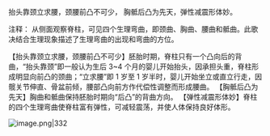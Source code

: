抬头靠颈立求腰，颈腰前凸不可少，
胸骶后凸为先天，弹性减震形体妙。

注释：
从侧面观察脊柱，可见四个生理弯曲，即颈曲、胸曲、腰曲和骶曲。此歌决结合生理现象描述了生理弯曲的出现和弯曲的方位。

【抬头靠颈立求腰，颈腰前凸不可少】胚胎时期，脊柱只有一个凸向后的背曲，“抬头靠颈”即一般认为生后 3~4 个月的婴儿开始抬头，因承担头重，脊柱形成明显向前凸的颈曲；“立求腰”即 1 岁至 1 岁半时，婴儿开始坐立或直立行走，因髋关节伸直、骨盆前倾，腰部凸向前方作代偿性调整而形成腰曲。
【胸骶后凸为先天】胸曲和骶曲保持胚胎时期向“后凸”的背曲方向。
【弹性减震形体妙】脊柱的四个生理弯曲使脊柱富有弹性，可减轻震荡，并使人体保持良好体形。

![image.png|332](https://picgo18719498306.oss-cn-guangzhou.aliyuncs.com/20250807154122299.png)
